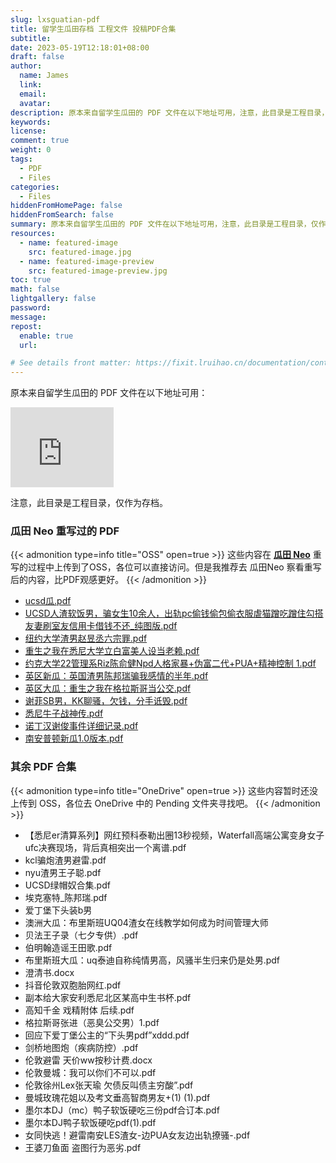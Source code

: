 ```yaml
---
slug: lxsguatian-pdf
title: 留学生瓜田存档 工程文件 投稿PDF合集
subtitle:
date: 2023-05-19T12:18:01+08:00
draft: false
author:
  name: James
  link:
  email:
  avatar:
description: 原本来自留学生瓜田的 PDF 文件在以下地址可用，注意，此目录是工程目录，仅作为存档。
keywords:
license:
comment: true
weight: 0
tags:
  - PDF
  - Files
categories:
  - Files
hiddenFromHomePage: false
hiddenFromSearch: false
summary: 原本来自留学生瓜田的 PDF 文件在以下地址可用，注意，此目录是工程目录，仅作为存档。
resources:
  - name: featured-image
    src: featured-image.jpg
  - name: featured-image-preview
    src: featured-image-preview.jpg
toc: true
math: false
lightgallery: false
password:
message:
repost:
  enable: true
  url:

# See details front matter: https://fixit.lruihao.cn/documentation/content-management/introduction/#front-matter
---
```


<!--more-->

原本来自留学生瓜田的 PDF 文件在以下地址可用：

<iframe src="https://onedrive.live.com/embed?cid=3240BD9F34188A90&resid=3240BD9F34188A90%216440&authkey=ACsZQ4asBEHFzn8" width="165" height="128" frameborder="0" scrolling="no"></iframe>

注意，此目录是工程目录，仅作为存档。

### 瓜田 Neo 重写过的 PDF

{{< admonition type=info title="OSS" open=true >}}
这些内容在 [**瓜田 Neo**](https://neo.schoolmelon.com/) 重写的过程中上传到了OSS，各位可以直接访问。但是我推荐去 瓜田Neo 察看重写后的内容，比PDF观感更好。
{{< /admonition >}}

- [ucsd瓜.pdf](https://oss.schoolmelon.com/source/uscd-yuqiyann.pdf)
- [UCSD人渣软饭男，骗女生10余人，出轨pc偷钱偷包偷衣服虐猫蹭吃蹭住勾搭友妻刷室友信用卡借钱不还_纯图版.pdf](https://oss.schoolmelon.com/source/uscd-david.pdf)
- [纽约大学渣男赵昱丞六宗罪.pdf](https://oss.schoolmelon.com/source/nyu-andrew-zhao.pdf)
- [重生之我在悉尼大学立白富美人设当老赖.pdf](https://oss.schoolmelon.com/source/usyd-zhen-taiwang.pdf)
- [约克大学22管理系Riz陈俞健Npd人格家暴+伪富二代+PUA+精神控制 1.pdf](https://oss.schoolmelon.com/source/yu-chen-yujian.pdf)
- [英区新瓜：英国渣男陈邦瑞骗我感情的半年.pdf](https://oss.schoolmelon.com/source/uk-chen-bangrui.pdf)
- [英区大瓜：重生之我在格拉斯哥当公交.pdf](https://oss.schoolmelon.com/source/uk-wzj.pdf)
- [谢菲SB男，KK聊骚，欠钱，分手诋毁.pdf](https://oss.schoolmelon.com/source/tuos-kan-bowen.pdf)
- [悉尼牛子战神传.pdf](https://oss.schoolmelon.com/source/usyd-genitalia-er.pdf)
- [诺丁汉谢俊事件详细记录.pdf](https://oss.schoolmelon.com/source/uon-xie-jun.pdf)
- [南安普顿新瓜1.0版本.pdf](https://oss.schoolmelon.com/source/soton-sun-mo-hao.pdf)

### 其余 PDF 合集

{{< admonition type=info title="OneDrive" open=true >}}
这些内容暂时还没上传到 OSS，各位去 OneDrive 中的 Pending 文件夹寻找吧。
{{< /admonition >}}

- 【悉尼er清算系列】网红预科泰勒出圈13秒视频，Waterfall高端公寓变身女子ufc决赛现场，背后真相突出一个离谱.pdf
- kcl骗炮渣男避雷.pdf
- nyu渣男王子聪.pdf
- UCSD绿帽奴合集.pdf
- 埃克塞特_陈邦瑞.pdf
- 爱丁堡下头装b男
- 澳洲大瓜：布里斯班UQ04渣女在线教学如何成为时间管理大师
- 贝法王子录（七夕专供）.pdf
- 伯明翰造谣王田歌.pdf
- 布里斯班大瓜：uq泰迪自称纯情男高，风骚半生归来仍是处男.pdf
- 澄清书.docx
- 抖音伦敦双胞胎网红.pdf
- 副本给大家安利悉尼北区某高中生书杯.pdf
- 高知千金 戏精附体 后续.pdf
- 格拉斯哥张进（恶臭公交男）1.pdf
- 回应下爱丁堡公主的“下头男pdf”xddd.pdf
- 剑桥地图炮（疾病防控）.pdf
- 伦敦避雷 天价ww按秒计费.docx
- 伦敦曼城：我可以你们不可以.pdf
- 伦敦徐州Lex张天瑜 欠债反叫债主穷酸”.pdf
- 曼城玫瑰花姐以及考文垂高智商男友+(1) (1).pdf
- 墨尔本DJ（mc）鸭子软饭硬吃三份pdf合订本.pdf
- 墨尔本DJ鸭子软饭硬吃pdf(1).pdf
- 女同快逃！避雷南安LES渣女-边PUA女友边出轨撩骚-.pdf
- 王婆刀鱼面 盗图行为恶劣.pdf